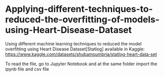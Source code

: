 # Applying-different-techniques-to-reduced-the-overfitting-of-models-using-Heart-Disease-Dataset

Using different machine learning techniques to reduced the model overfitting using Heart Disease Dataset[Statlog] available in Kaggle: https://www.kaggle.com/datasets/shubamsumbria/statlog-heart-data-set

To read the file, go to Jupyter Notebook and at the same folder import the ipynb file and csv file
